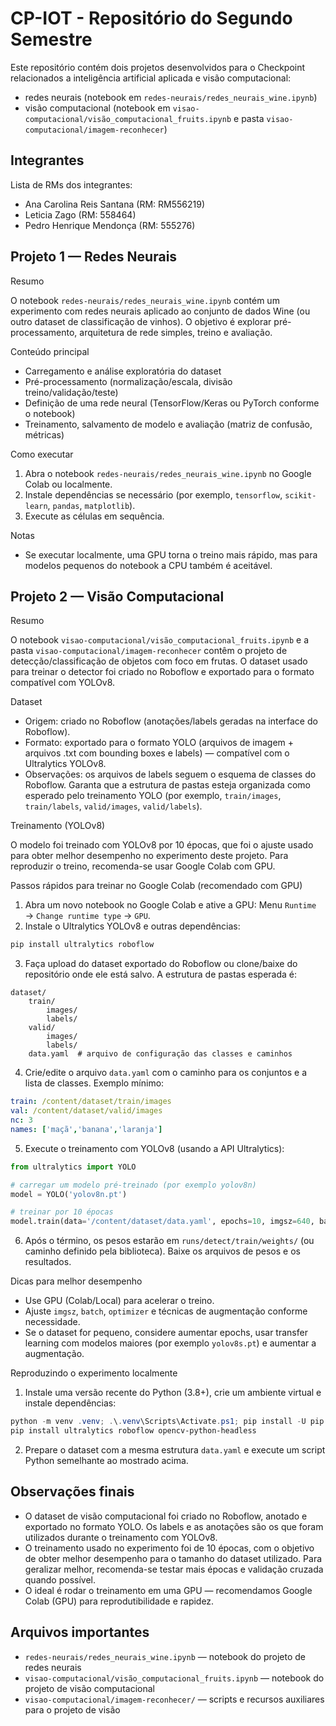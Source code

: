 # CP-IOT - Repositório do Segundo Semestre

Este repositório contém dois projetos desenvolvidos para o Checkpoint relacionados a inteligência artificial aplicada e visão computacional:

- redes neurais (notebook em `redes-neurais/redes_neurais_wine.ipynb`)
- visão computacional (notebook em `visao-computacional/visão_computacional_fruits.ipynb` e pasta `visao-computacional/imagem-reconhecer`)

## Integrantes

Lista de RMs dos integrantes:

- Ana Carolina Reis Santana (RM: RM556219)
- Leticia Zago (RM: 558464)
- Pedro Henrique Mendonça (RM: 555276)

## Projeto 1 — Redes Neurais

Resumo

O notebook `redes-neurais/redes_neurais_wine.ipynb` contém um experimento com redes neurais aplicado ao conjunto de dados Wine (ou outro dataset de classificação de vinhos). O objetivo é explorar pré-processamento, arquitetura de rede simples, treino e avaliação.

Conteúdo principal

- Carregamento e análise exploratória do dataset
- Pré-processamento (normalização/escala, divisão treino/validação/teste)
- Definição de uma rede neural (TensorFlow/Keras ou PyTorch conforme o notebook)
- Treinamento, salvamento de modelo e avaliação (matriz de confusão, métricas)

Como executar

1. Abra o notebook `redes-neurais/redes_neurais_wine.ipynb` no Google Colab ou localmente.
2. Instale dependências se necessário (por exemplo, `tensorflow`, `scikit-learn`, `pandas`, `matplotlib`).
3. Execute as células em sequência.

Notas

- Se executar localmente, uma GPU torna o treino mais rápido, mas para modelos pequenos do notebook a CPU também é aceitável.

## Projeto 2 — Visão Computacional

Resumo

O notebook `visao-computacional/visão_computacional_fruits.ipynb` e a pasta `visao-computacional/imagem-reconhecer` contêm o projeto de detecção/classificação de objetos com foco em frutas. O dataset usado para treinar o detector foi criado no Roboflow e exportado para o formato compatível com YOLOv8.

Dataset

- Origem: criado no Roboflow (anotações/labels geradas na interface do Roboflow).
- Formato: exportado para o formato YOLO (arquivos de imagem + arquivos .txt com bounding boxes e labels) — compatível com o Ultralytics YOLOv8.
- Observações: os arquivos de labels seguem o esquema de classes do Roboflow. Garanta que a estrutura de pastas esteja organizada como esperado pelo treinamento YOLO (por exemplo, `train/images`, `train/labels`, `valid/images`, `valid/labels`).

Treinamento (YOLOv8)

O modelo foi treinado com YOLOv8 por 10 épocas, que foi o ajuste usado para obter melhor desempenho no experimento deste projeto. Para reproduzir o treino, recomenda-se usar Google Colab com GPU.

Passos rápidos para treinar no Google Colab (recomendado com GPU)

1. Abra um novo notebook no Google Colab e ative a GPU: Menu `Runtime` → `Change runtime type` → `GPU`.
2. Instale o Ultralytics YOLOv8 e outras dependências:

```bash
pip install ultralytics roboflow
```

3. Faça upload do dataset exportado do Roboflow ou clone/baixe do repositório onde ele está salvo. A estrutura de pastas esperada é:

```
dataset/
	train/
		images/
		labels/
	valid/
		images/
		labels/
	data.yaml  # arquivo de configuração das classes e caminhos
```

4. Crie/edite o arquivo `data.yaml` com o caminho para os conjuntos e a lista de classes. Exemplo mínimo:

```yaml
train: /content/dataset/train/images
val: /content/dataset/valid/images
nc: 3
names: ['maçã','banana','laranja']
```

5. Execute o treinamento com YOLOv8 (usando a API Ultralytics):

```python
from ultralytics import YOLO

# carregar um modelo pré-treinado (por exemplo yolov8n)
model = YOLO('yolov8n.pt')

# treinar por 10 épocas
model.train(data='/content/dataset/data.yaml', epochs=10, imgsz=640, batch=16)
```

6. Após o término, os pesos estarão em `runs/detect/train/weights/` (ou caminho definido pela biblioteca). Baixe os arquivos de pesos e os resultados.

Dicas para melhor desempenho

- Use GPU (Colab/Local) para acelerar o treino.
- Ajuste `imgsz`, `batch`, `optimizer` e técnicas de augmentação conforme necessidade.
- Se o dataset for pequeno, considere aumentar epochs, usar transfer learning com modelos maiores (por exemplo `yolov8s.pt`) e aumentar a augmentação.

Reproduzindo o experimento localmente

1. Instale uma versão recente do Python (3.8+), crie um ambiente virtual e instale dependências:

```powershell
python -m venv .venv; .\.venv\Scripts\Activate.ps1; pip install -U pip
pip install ultralytics roboflow opencv-python-headless
```

2. Prepare o dataset com a mesma estrutura `data.yaml` e execute um script Python semelhante ao mostrado acima.

## Observações finais

- O dataset de visão computacional foi criado no Roboflow, anotado e exportado no formato YOLO. Os labels e as anotações são os que foram utilizados durante o treinamento com YOLOv8.
- O treinamento usado no experimento foi de 10 épocas, com o objetivo de obter melhor desempenho para o tamanho do dataset utilizado. Para geralizar melhor, recomenda-se testar mais épocas e validação cruzada quando possível.
- O ideal é rodar o treinamento em uma GPU — recomendamos Google Colab (GPU) para reprodutibilidade e rapidez.

## Arquivos importantes

- `redes-neurais/redes_neurais_wine.ipynb` — notebook do projeto de redes neurais
- `visao-computacional/visão_computacional_fruits.ipynb` — notebook do projeto de visão computacional
- `visao-computacional/imagem-reconhecer/` — scripts e recursos auxiliares para o projeto de visão

